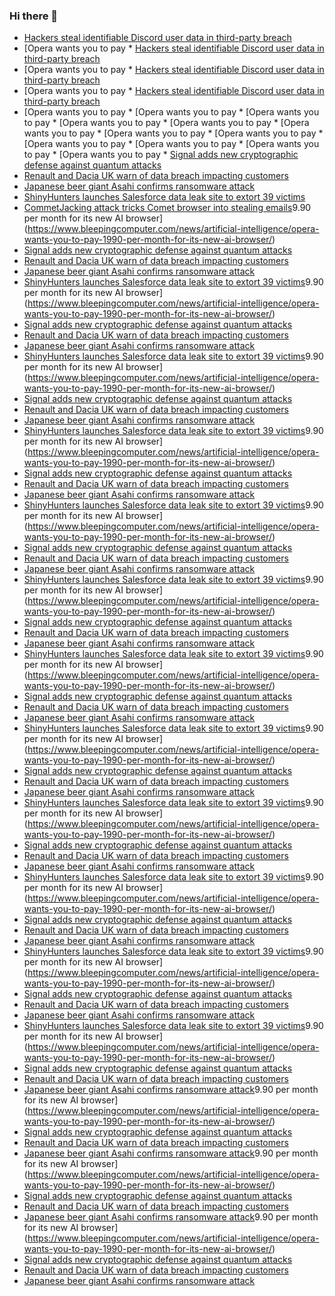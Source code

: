 ### Hi there 👋

<!--START_SECTION:feed-->
* [Hackers steal identifiable Discord user data in third-party breach](https://www.bleepingcomputer.com/news/security/hackers-steal-identifiable-discord-user-data-in-third-party-breach/)
* [Opera wants you to pay * [Hackers steal identifiable Discord user data in third-party breach](https://www.bleepingcomputer.com/news/security/hackers-steal-identifiable-discord-user-data-in-third-party-breach/)
* [Opera wants you to pay * [Hackers steal identifiable Discord user data in third-party breach](https://www.bleepingcomputer.com/news/security/hackers-steal-identifiable-discord-user-data-in-third-party-breach/)
* [Opera wants you to pay * [Hackers steal identifiable Discord user data in third-party breach](https://www.bleepingcomputer.com/news/security/hackers-steal-identifiable-discord-user-data-in-third-party-breach/)
* [Opera wants you to pay * [Opera wants you to pay * [Opera wants you to pay * [Opera wants you to pay * [Opera wants you to pay * [Opera wants you to pay * [Opera wants you to pay * [Opera wants you to pay * [Opera wants you to pay * [Opera wants you to pay * [Opera wants you to pay * [Opera wants you to pay * [Signal adds new cryptographic defense against quantum attacks](https://www.bleepingcomputer.com/news/security/signal-adds-new-cryptographic-defense-against-quantum-attacks/)
* [Renault and Dacia UK warn of data breach impacting customers](https://www.bleepingcomputer.com/news/security/renault-and-dacia-uk-warn-of-data-breach-impacting-customers/)
* [Japanese beer giant Asahi confirms ransomware attack](https://www.bleepingcomputer.com/news/security/japanese-beer-giant-asahi-confirms-ransomware-attack/)
* [ShinyHunters launches Salesforce data leak site to extort 39 victims](https://www.bleepingcomputer.com/news/security/shinyhunters-starts-leaking-data-stolen-in-salesforce-attacks/)
* [CommetJacking attack tricks Comet browser into stealing emails](https://www.bleepingcomputer.com/news/security/commetjacking-attack-tricks-comet-browser-into-stealing-emails/)9.90 per month for its new AI browser](https://www.bleepingcomputer.com/news/artificial-intelligence/opera-wants-you-to-pay-1990-per-month-for-its-new-ai-browser/)
* [Signal adds new cryptographic defense against quantum attacks](https://www.bleepingcomputer.com/news/security/signal-adds-new-cryptographic-defense-against-quantum-attacks/)
* [Renault and Dacia UK warn of data breach impacting customers](https://www.bleepingcomputer.com/news/security/renault-and-dacia-uk-warn-of-data-breach-impacting-customers/)
* [Japanese beer giant Asahi confirms ransomware attack](https://www.bleepingcomputer.com/news/security/japanese-beer-giant-asahi-confirms-ransomware-attack/)
* [ShinyHunters launches Salesforce data leak site to extort 39 victims](https://www.bleepingcomputer.com/news/security/shinyhunters-starts-leaking-data-stolen-in-salesforce-attacks/)9.90 per month for its new AI browser](https://www.bleepingcomputer.com/news/artificial-intelligence/opera-wants-you-to-pay-1990-per-month-for-its-new-ai-browser/)
* [Signal adds new cryptographic defense against quantum attacks](https://www.bleepingcomputer.com/news/security/signal-adds-new-cryptographic-defense-against-quantum-attacks/)
* [Renault and Dacia UK warn of data breach impacting customers](https://www.bleepingcomputer.com/news/security/renault-and-dacia-uk-warn-of-data-breach-impacting-customers/)
* [Japanese beer giant Asahi confirms ransomware attack](https://www.bleepingcomputer.com/news/security/japanese-beer-giant-asahi-confirms-ransomware-attack/)
* [ShinyHunters launches Salesforce data leak site to extort 39 victims](https://www.bleepingcomputer.com/news/security/shinyhunters-starts-leaking-data-stolen-in-salesforce-attacks/)9.90 per month for its new AI browser](https://www.bleepingcomputer.com/news/artificial-intelligence/opera-wants-you-to-pay-1990-per-month-for-its-new-ai-browser/)
* [Signal adds new cryptographic defense against quantum attacks](https://www.bleepingcomputer.com/news/security/signal-adds-new-cryptographic-defense-against-quantum-attacks/)
* [Renault and Dacia UK warn of data breach impacting customers](https://www.bleepingcomputer.com/news/security/renault-and-dacia-uk-warn-of-data-breach-impacting-customers/)
* [Japanese beer giant Asahi confirms ransomware attack](https://www.bleepingcomputer.com/news/security/japanese-beer-giant-asahi-confirms-ransomware-attack/)
* [ShinyHunters launches Salesforce data leak site to extort 39 victims](https://www.bleepingcomputer.com/news/security/shinyhunters-starts-leaking-data-stolen-in-salesforce-attacks/)9.90 per month for its new AI browser](https://www.bleepingcomputer.com/news/artificial-intelligence/opera-wants-you-to-pay-1990-per-month-for-its-new-ai-browser/)
* [Signal adds new cryptographic defense against quantum attacks](https://www.bleepingcomputer.com/news/security/signal-adds-new-cryptographic-defense-against-quantum-attacks/)
* [Renault and Dacia UK warn of data breach impacting customers](https://www.bleepingcomputer.com/news/security/renault-and-dacia-uk-warn-of-data-breach-impacting-customers/)
* [Japanese beer giant Asahi confirms ransomware attack](https://www.bleepingcomputer.com/news/security/japanese-beer-giant-asahi-confirms-ransomware-attack/)
* [ShinyHunters launches Salesforce data leak site to extort 39 victims](https://www.bleepingcomputer.com/news/security/shinyhunters-starts-leaking-data-stolen-in-salesforce-attacks/)9.90 per month for its new AI browser](https://www.bleepingcomputer.com/news/artificial-intelligence/opera-wants-you-to-pay-1990-per-month-for-its-new-ai-browser/)
* [Signal adds new cryptographic defense against quantum attacks](https://www.bleepingcomputer.com/news/security/signal-adds-new-cryptographic-defense-against-quantum-attacks/)
* [Renault and Dacia UK warn of data breach impacting customers](https://www.bleepingcomputer.com/news/security/renault-and-dacia-uk-warn-of-data-breach-impacting-customers/)
* [Japanese beer giant Asahi confirms ransomware attack](https://www.bleepingcomputer.com/news/security/japanese-beer-giant-asahi-confirms-ransomware-attack/)
* [ShinyHunters launches Salesforce data leak site to extort 39 victims](https://www.bleepingcomputer.com/news/security/shinyhunters-starts-leaking-data-stolen-in-salesforce-attacks/)9.90 per month for its new AI browser](https://www.bleepingcomputer.com/news/artificial-intelligence/opera-wants-you-to-pay-1990-per-month-for-its-new-ai-browser/)
* [Signal adds new cryptographic defense against quantum attacks](https://www.bleepingcomputer.com/news/security/signal-adds-new-cryptographic-defense-against-quantum-attacks/)
* [Renault and Dacia UK warn of data breach impacting customers](https://www.bleepingcomputer.com/news/security/renault-and-dacia-uk-warn-of-data-breach-impacting-customers/)
* [Japanese beer giant Asahi confirms ransomware attack](https://www.bleepingcomputer.com/news/security/japanese-beer-giant-asahi-confirms-ransomware-attack/)
* [ShinyHunters launches Salesforce data leak site to extort 39 victims](https://www.bleepingcomputer.com/news/security/shinyhunters-starts-leaking-data-stolen-in-salesforce-attacks/)9.90 per month for its new AI browser](https://www.bleepingcomputer.com/news/artificial-intelligence/opera-wants-you-to-pay-1990-per-month-for-its-new-ai-browser/)
* [Signal adds new cryptographic defense against quantum attacks](https://www.bleepingcomputer.com/news/security/signal-adds-new-cryptographic-defense-against-quantum-attacks/)
* [Renault and Dacia UK warn of data breach impacting customers](https://www.bleepingcomputer.com/news/security/renault-and-dacia-uk-warn-of-data-breach-impacting-customers/)
* [Japanese beer giant Asahi confirms ransomware attack](https://www.bleepingcomputer.com/news/security/japanese-beer-giant-asahi-confirms-ransomware-attack/)
* [ShinyHunters launches Salesforce data leak site to extort 39 victims](https://www.bleepingcomputer.com/news/security/shinyhunters-starts-leaking-data-stolen-in-salesforce-attacks/)9.90 per month for its new AI browser](https://www.bleepingcomputer.com/news/artificial-intelligence/opera-wants-you-to-pay-1990-per-month-for-its-new-ai-browser/)
* [Signal adds new cryptographic defense against quantum attacks](https://www.bleepingcomputer.com/news/security/signal-adds-new-cryptographic-defense-against-quantum-attacks/)
* [Renault and Dacia UK warn of data breach impacting customers](https://www.bleepingcomputer.com/news/security/renault-and-dacia-uk-warn-of-data-breach-impacting-customers/)
* [Japanese beer giant Asahi confirms ransomware attack](https://www.bleepingcomputer.com/news/security/japanese-beer-giant-asahi-confirms-ransomware-attack/)
* [ShinyHunters launches Salesforce data leak site to extort 39 victims](https://www.bleepingcomputer.com/news/security/shinyhunters-starts-leaking-data-stolen-in-salesforce-attacks/)9.90 per month for its new AI browser](https://www.bleepingcomputer.com/news/artificial-intelligence/opera-wants-you-to-pay-1990-per-month-for-its-new-ai-browser/)
* [Signal adds new cryptographic defense against quantum attacks](https://www.bleepingcomputer.com/news/security/signal-adds-new-cryptographic-defense-against-quantum-attacks/)
* [Renault and Dacia UK warn of data breach impacting customers](https://www.bleepingcomputer.com/news/security/renault-and-dacia-uk-warn-of-data-breach-impacting-customers/)
* [Japanese beer giant Asahi confirms ransomware attack](https://www.bleepingcomputer.com/news/security/japanese-beer-giant-asahi-confirms-ransomware-attack/)
* [ShinyHunters launches Salesforce data leak site to extort 39 victims](https://www.bleepingcomputer.com/news/security/shinyhunters-starts-leaking-data-stolen-in-salesforce-attacks/)9.90 per month for its new AI browser](https://www.bleepingcomputer.com/news/artificial-intelligence/opera-wants-you-to-pay-1990-per-month-for-its-new-ai-browser/)
* [Signal adds new cryptographic defense against quantum attacks](https://www.bleepingcomputer.com/news/security/signal-adds-new-cryptographic-defense-against-quantum-attacks/)
* [Renault and Dacia UK warn of data breach impacting customers](https://www.bleepingcomputer.com/news/security/renault-and-dacia-uk-warn-of-data-breach-impacting-customers/)
* [Japanese beer giant Asahi confirms ransomware attack](https://www.bleepingcomputer.com/news/security/japanese-beer-giant-asahi-confirms-ransomware-attack/)
* [ShinyHunters launches Salesforce data leak site to extort 39 victims](https://www.bleepingcomputer.com/news/security/shinyhunters-starts-leaking-data-stolen-in-salesforce-attacks/)9.90 per month for its new AI browser](https://www.bleepingcomputer.com/news/artificial-intelligence/opera-wants-you-to-pay-1990-per-month-for-its-new-ai-browser/)
* [Signal adds new cryptographic defense against quantum attacks](https://www.bleepingcomputer.com/news/security/signal-adds-new-cryptographic-defense-against-quantum-attacks/)
* [Renault and Dacia UK warn of data breach impacting customers](https://www.bleepingcomputer.com/news/security/renault-and-dacia-uk-warn-of-data-breach-impacting-customers/)
* [Japanese beer giant Asahi confirms ransomware attack](https://www.bleepingcomputer.com/news/security/japanese-beer-giant-asahi-confirms-ransomware-attack/)
* [ShinyHunters launches Salesforce data leak site to extort 39 victims](https://www.bleepingcomputer.com/news/security/shinyhunters-starts-leaking-data-stolen-in-salesforce-attacks/)9.90 per month for its new AI browser](https://www.bleepingcomputer.com/news/artificial-intelligence/opera-wants-you-to-pay-1990-per-month-for-its-new-ai-browser/)
* [Signal adds new cryptographic defense against quantum attacks](https://www.bleepingcomputer.com/news/security/signal-adds-new-cryptographic-defense-against-quantum-attacks/)
* [Renault and Dacia UK warn of data breach impacting customers](https://www.bleepingcomputer.com/news/security/renault-and-dacia-uk-warn-of-data-breach-impacting-customers/)
* [Japanese beer giant Asahi confirms ransomware attack](https://www.bleepingcomputer.com/news/security/japanese-beer-giant-asahi-confirms-ransomware-attack/)9.90 per month for its new AI browser](https://www.bleepingcomputer.com/news/artificial-intelligence/opera-wants-you-to-pay-1990-per-month-for-its-new-ai-browser/)
* [Signal adds new cryptographic defense against quantum attacks](https://www.bleepingcomputer.com/news/security/signal-adds-new-cryptographic-defense-against-quantum-attacks/)
* [Renault and Dacia UK warn of data breach impacting customers](https://www.bleepingcomputer.com/news/security/renault-and-dacia-uk-warn-of-data-breach-impacting-customers/)
* [Japanese beer giant Asahi confirms ransomware attack](https://www.bleepingcomputer.com/news/security/japanese-beer-giant-asahi-confirms-ransomware-attack/)9.90 per month for its new AI browser](https://www.bleepingcomputer.com/news/artificial-intelligence/opera-wants-you-to-pay-1990-per-month-for-its-new-ai-browser/)
* [Signal adds new cryptographic defense against quantum attacks](https://www.bleepingcomputer.com/news/security/signal-adds-new-cryptographic-defense-against-quantum-attacks/)
* [Renault and Dacia UK warn of data breach impacting customers](https://www.bleepingcomputer.com/news/security/renault-and-dacia-uk-warn-of-data-breach-impacting-customers/)
* [Japanese beer giant Asahi confirms ransomware attack](https://www.bleepingcomputer.com/news/security/japanese-beer-giant-asahi-confirms-ransomware-attack/)9.90 per month for its new AI browser](https://www.bleepingcomputer.com/news/artificial-intelligence/opera-wants-you-to-pay-1990-per-month-for-its-new-ai-browser/)
* [Signal adds new cryptographic defense against quantum attacks](https://www.bleepingcomputer.com/news/security/signal-adds-new-cryptographic-defense-against-quantum-attacks/)
* [Renault and Dacia UK warn of data breach impacting customers](https://www.bleepingcomputer.com/news/security/renault-and-dacia-uk-warn-of-data-breach-impacting-customers/)
* [Japanese beer giant Asahi confirms ransomware attack](https://www.bleepingcomputer.com/news/security/japanese-beer-giant-asahi-confirms-ransomware-attack/)
<!--END_SECTION:feed-->

<!--
**frankenk/frankenk** is a ✨ _special_ ✨ repository because its `README.md` (this file) appears on your GitHub profile.

Here are some ideas to get you started:

- 🔭 I’m currently working on ...
- 🌱 I’m currently learning ...
- 👯 I’m looking to collaborate on ...
- 🤔 I’m looking for help with ...
- 💬 Ask me about ...
- 📫 How to reach me: ...
- 😄 Pronouns: ...
- ⚡ Fun fact: ...
-->



